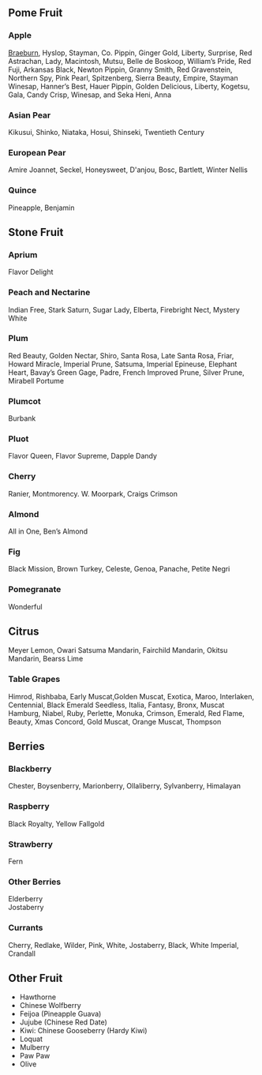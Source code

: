 ## Pome Fruit
### Apple
 [Braeburn](https://en.wikipedia.org/wiki/Braeburn), Hyslop, Stayman, Co. Pippin, Ginger Gold, Liberty, Surprise, Red Astrachan, Lady, Macintosh, Mutsu, Belle de Boskoop, William’s Pride, Red Fuji, Arkansas Black, Newton Pippin, Granny Smith, Red Gravenstein, Northern Spy, Pink Pearl, Spitzenberg, Sierra Beauty, Empire, Stayman Winesap, Hanner’s Best, Hauer Pippin, Golden Delicious, Liberty,  Kogetsu, Gala, Candy Crisp, Winesap, and Seka Heni, Anna

### Asian Pear
Kikusui, Shinko, Niataka, Hosui, Shinseki, Twentieth Century

### European Pear
Amire Joannet, Seckel, Honeysweet, D'anjou, Bosc, Bartlett, Winter Nellis

### Quince
Pineapple, Benjamin

## Stone Fruit
### Aprium
Flavor Delight

### Peach and Nectarine
Indian Free, Stark Saturn, Sugar Lady, Elberta, Firebright Nect, Mystery White

### Plum
Red Beauty, Golden Nectar, Shiro, Santa Rosa, Late Santa Rosa, Friar, Howard Miracle, Imperial Prune, Satsuma, Imperial Epineuse, Elephant Heart, Bavay’s Green Gage, Padre, French Improved Prune, Silver Prune, Mirabell Portume

### Plumcot
Burbank

### Pluot
Flavor Queen, Flavor Supreme, Dapple Dandy

### Cherry
Ranier, Montmorency. W. Moorpark, Craigs Crimson

### Almond
All in One, Ben’s Almond

### Fig
Black Mission, Brown Turkey, Celeste, Genoa, Panache, Petite Negri

### Pomegranate
Wonderful

## Citrus
Meyer Lemon, Owari Satsuma Mandarin, Fairchild Mandarin, Okitsu Mandarin, Bearss Lime

### Table Grapes
Himrod, Rishbaba, Early Muscat,Golden Muscat, Exotica, Maroo, Interlaken, Centennial, Black Emerald Seedless, Italia, Fantasy, Bronx, Muscat Hamburg, Niabel, Ruby, Perlette, Monuka, Crimson, Emerald, Red Flame, Beauty, Xmas Concord, Gold Muscat, Orange Muscat, Thompson

## Berries

### Blackberry
Chester, Boysenberry, Marionberry, Ollaliberry, Sylvanberry, Himalayan

### Raspberry
Black Royalty, Yellow Fallgold

### Strawberry
Fern

### Other Berries
Elderberry  
Jostaberry

### Currants
Cherry, Redlake, Wilder, Pink, White, Jostaberry, Black, White Imperial, Crandall

## Other Fruit
 * Hawthorne
 * Chinese Wolfberry
 * Feijoa (Pineapple Guava)
 * Jujube (Chinese Red Date)
 * Kiwi: Chinese Gooseberry (Hardy Kiwi)
 * Loquat
 * Mulberry
 * Paw Paw
 * Olive

